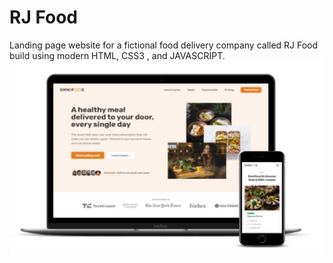 # RJ Food

Landing page website for a fictional food delivery company  called RJ Food build using modern HTML, CSS3 ,  and JAVASCRIPT.
![Live project](project.png)
